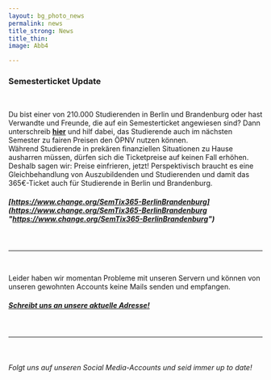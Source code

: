```yaml
---
layout: bg_photo_news
permalink: news
title_strong: News
title_thin: 
image: Abb4

---
```

### Semesterticket Update

<br>

Du bist einer von 210.000 Studierenden in Berlin und Brandenburg oder hast Verwandte und Freunde, die auf ein Semesterticket angewiesen sind? Dann unterschreib [**hier**](https://www.change.org/SemTix365-BerlinBrandenburg) und hilf dabei, das Studierende auch im nächsten Semester zu fairen Preisen den ÖPNV nutzen können.  
Während Studierende in prekären finanziellen Situationen zu Hause ausharren müssen, dürfen sich die Ticketpreise auf keinen Fall erhöhen. Deshalb sagen wir: Preise einfrieren, jetzt! Perspektivisch braucht es eine Gleichbehandlung von Auszubildenden und Studierenden und damit das 365€-Ticket auch für Studierende in Berlin und Brandenburg.

##### [https://www.change.org/SemTix365-BerlinBrandenburg](https://www.change.org/SemTix365-BerlinBrandenburg "https://www.change.org/SemTix365-BerlinBrandenburg")

<br>

***

<br>

Leider haben wir momentan Probleme mit unseren Servern und können von unseren gewohnten Accounts keine Mails senden und empfangen.

##### [Schreibt uns an unsere aktuelle Adresse!](mailto:asta.htw.students@gmail.com)

<br>

***

<br>

###### Folgt uns auf unseren Social Media-Accounts und seid immer up to date!